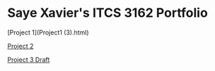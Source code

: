 # Saye Xavier's ITCS 3162 Portfolio


[Project 1](Project1 (3).html)

[Project 2](Project_2_1.html)

[Project 3 Draft](Project3.html)
